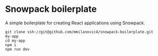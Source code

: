 # Snowpack boilerplate

A simple boilerplate for creating React applications using Snowpack.

```
git clone ssh://git@github.com/mmilanovic4/snowpack-boilerplate.git my-app
cd my-app
npm i
npm run dev
```
